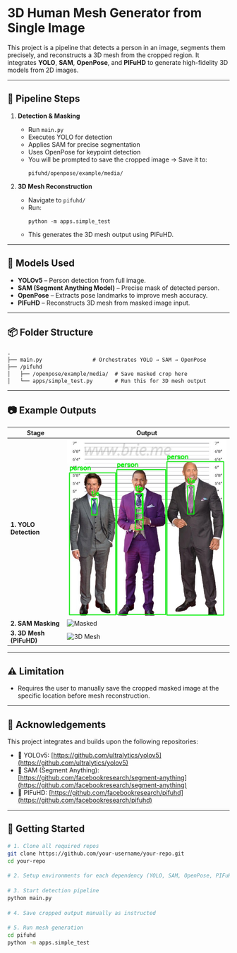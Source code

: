 # 3D Human Mesh Generator from Single Image

This project is a pipeline that detects a person in an image, segments them precisely, and reconstructs a 3D mesh from the cropped region. It integrates **YOLO**, **SAM**, **OpenPose**, and **PIFuHD** to generate high-fidelity 3D models from 2D images.

---

## 🔧 Pipeline Steps

1. **Detection & Masking**
   - Run `main.py`
   - Executes YOLO for detection
   - Applies SAM for precise segmentation
   - Uses OpenPose for keypoint detection
   - You will be prompted to save the cropped image → Save it to:
     ```
     pifuhd/openpose/example/media/
     ```

2. **3D Mesh Reconstruction**
   - Navigate to `pifuhd/`
   - Run:
     ```
     python -m apps.simple_test
     ```
   - This generates the 3D mesh output using PIFuHD.

---

## 🧠 Models Used

- **YOLOv5** – Person detection from full image.
- **SAM (Segment Anything Model)** – Precise mask of detected person.
- **OpenPose** – Extracts pose landmarks to improve mesh accuracy.
- **PIFuHD** – Reconstructs 3D mesh from masked image input.

---

## 📦 Folder Structure

```
.
├── main.py                # Orchestrates YOLO → SAM → OpenPose
├── /pifuhd
│   ├── /openpose/example/media/  # Save masked crop here
│   └── apps/simple_test.py       # Run this for 3D mesh output
```

---

## 📷 Example Outputs

| Stage | Output |
|-------|--------|
| **1. YOLO Detection** | ![Detection](yolo_detected.jpg) |
| **2. SAM Masking** | ![Masked](maksed_output.jpg) |
| **3. 3D Mesh (PIFuHD)** | ![3D Mesh](generated_mesh.jpg) |

---

## ⚠️ Limitation

- Requires the user to manually save the cropped masked image at the specific location before mesh reconstruction.

---

## 🙌 Acknowledgements

This project integrates and builds upon the following repositories:

- 🔗 YOLOv5: [https://github.com/ultralytics/yolov5](https://github.com/ultralytics/yolov5)
- 🔗 SAM (Segment Anything): [https://github.com/facebookresearch/segment-anything](https://github.com/facebookresearch/segment-anything)
- 🔗 PIFuHD: [https://github.com/facebookresearch/pifuhd](https://github.com/facebookresearch/pifuhd)

---

## 🏁 Getting Started

```bash
# 1. Clone all required repos
git clone https://github.com/your-username/your-repo.git
cd your-repo

# 2. Setup environments for each dependency (YOLO, SAM, OpenPose, PIFuHD)

# 3. Start detection pipeline
python main.py

# 4. Save cropped output manually as instructed

# 5. Run mesh generation
cd pifuhd
python -m apps.simple_test
```
